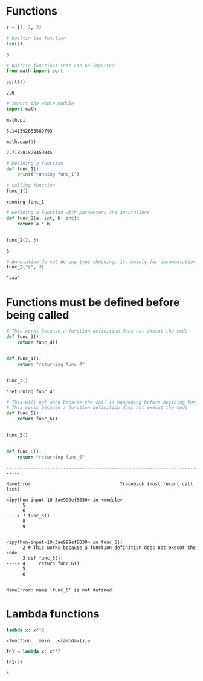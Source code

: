 # Functions


```python
s = [1, 2, 3]

# builtin len function
len(s)
```




    3




```python
# builtin functions that can be imported
from math import sqrt

sqrt(4)
```




    2.0




```python
# import the whole module
import math

math.pi
```




    3.141592653589793




```python
math.exp(1)
```




    2.718281828459045




```python
# Defining a function
def func_1():
    print("running func_1")

# calling function
func_1()
```

    running func_1



```python
# Defining a function with parameters and annotations
def func_2(a: int, b: int):
    return a * b


func_2(2, 3)
```




    6




```python
# Annotation do not do any type checking, its mainly for documentation
func_2("a", 3)
```




    'aaa'



# Functions must be defined before being called


```python
# This works because a function definition does not execut the code
def func_3():
    return func_4()


def func_4():
    return "returning func_4"


func_3()
```




    'returning func_4'




```python
# This will not work because the call is happening before defining func_6
# This works because a function definition does not execut the code
def func_5():
    return func_6()


func_5()


def func_6():
    return "returning func_6"

```


    ---------------------------------------------------------------------------

    NameError                                 Traceback (most recent call last)

    <ipython-input-10-3ae999ef8030> in <module>
          5 
          6 
    ----> 7 func_5()
          8 
          9 


    <ipython-input-10-3ae999ef8030> in func_5()
          2 # This works because a function definition does not execut the code
          3 def func_5():
    ----> 4     return func_6()
          5 
          6 


    NameError: name 'func_6' is not defined


# Lambda functions


```python
lambda x: x**2
```




    <function __main__.<lambda>(x)>




```python
fn1 = lambda x: x**2

fn1(2)
```




    4



